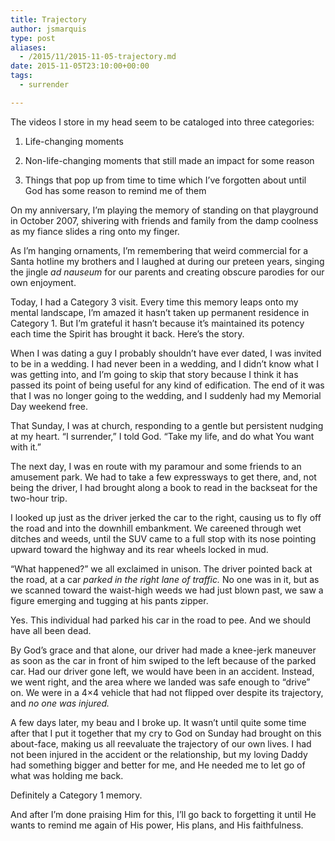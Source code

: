 ```yaml
---
title: Trajectory
author: jsmarquis
type: post
aliases:
  - /2015/11/2015-11-05-trajectory.md
date: 2015-11-05T23:10:00+00:00
tags:
  - surrender

---
```

The videos I store in my head seem to be cataloged into three categories:
  
1. Life-changing moments
  
2. Non-life-changing moments that still made an impact for some reason
  
3. Things that pop up from time to time which I&#8217;ve forgotten about until God has some reason to remind me of them

On my anniversary, I&#8217;m playing the memory of standing on that playground in October 2007, shivering with friends and family from the damp coolness as my fiance slides a ring onto my finger.

As I&#8217;m hanging ornaments, I&#8217;m remembering that weird commercial for a Santa hotline my brothers and I laughed at during our preteen years, singing the jingle _ad nauseum_ for our parents and creating obscure parodies for our own enjoyment.

Today, I had a Category 3 visit. Every time this memory leaps onto my mental landscape, I&#8217;m amazed it hasn&#8217;t taken up permanent residence in Category 1. But I&#8217;m grateful it hasn&#8217;t because it&#8217;s maintained its potency each time the Spirit has brought it back. Here&#8217;s the story.

When I was dating a guy I probably shouldn&#8217;t have ever dated, I was invited to be in a wedding. I had never been in a wedding, and I didn&#8217;t know what I was getting into, and I&#8217;m going to skip that story because I think it has passed its point of being useful for any kind of edification. The end of it was that I was no longer going to the wedding, and I suddenly had my Memorial Day weekend free.

That Sunday, I was at church, responding to a gentle but persistent nudging at my heart. &#8220;I surrender,&#8221; I told God. &#8220;Take my life, and do what You want with it.&#8221;

The next day, I was en route with my paramour and some friends to an amusement park. We had to take a few expressways to get there, and, not being the driver, I had brought along a book to read in the backseat for the two-hour trip.

I looked up just as the driver jerked the car to the right, causing us to fly off the road and into the downhill embankment. We careened through wet ditches and weeds, until the SUV came to a full stop with its nose pointing upward toward the highway and its rear wheels locked in mud.

&#8220;What happened?&#8221; we all exclaimed in unison. The driver pointed back at the road, at a car _parked in the right lane of traffic._ No one was in it, but as we scanned toward the waist-high weeds we had just blown past, we saw a figure emerging and tugging at his pants zipper.

Yes. This individual had parked his car in the road to pee. And we should have all been dead.

By God&#8217;s grace and that alone, our driver had made a knee-jerk maneuver as soon as the car in front of him swiped to the left because of the parked car. Had our driver gone left, we would have been in an accident. Instead, we went right, and the area where we landed was safe enough to &#8220;drive&#8221; on. We were in a 4&#215;4 vehicle that had not flipped over despite its trajectory, and _no one was injured._

A few days later, my beau and I broke up. It wasn&#8217;t until quite some time after that I put it together that my cry to God on Sunday had brought on this about-face, making us all reevaluate the trajectory of our own lives. I had not been injured in the accident or the relationship, but my loving Daddy had something bigger and better for me, and He needed me to let go of what was holding me back.

Definitely a Category 1 memory.
  
And after I&#8217;m done praising Him for this, I&#8217;ll go back to forgetting it until He wants to remind me again of His power, His plans, and His faithfulness.